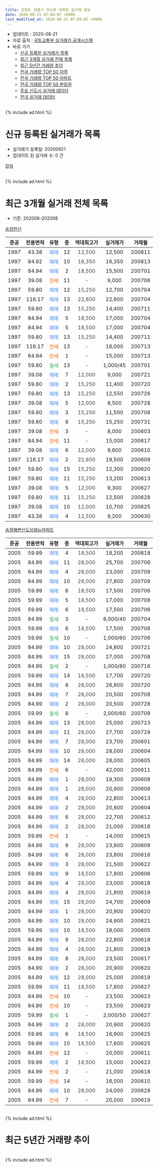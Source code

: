 ```yaml
---
title: 강원도 강릉시 견소동 아파트 실거래 정보
date: 2020-08-21 07:04:07 +0900
last_modified_at: 2020-08-21 07:04:07 +0900
---
```


* 업데이트 : 2020-08-21
* 자료 출처 : [국토교통부 실거래가 공개시스템](http://rt.molit.go.kr)
* 바로 가기
    * [신규 등록된 실거래가 목록](#신규-등록된-실거래가-목록)
    * [최근 3개월 실거래 전체 목록](#최근-3개월-실거래-전체-목록)
    * [최근 5년간 거래량 추이](#최근-5년간-거래량-추이)
    * [전국 거래량 TOP 50 지역](https://inasie.github.io/apt-trade-info/최근-3개월-전국에서-가장-거래가-많이-발생한-지역)
    * [전국 거래량 TOP 50 아파트](https://inasie.github.io/apt-trade-info/최근-3개월-전국에서-가장-거래가-많이-발생한-아파트)
    * [전국 거래량 TOP 50 분양권](https://inasie.github.io/apt-trade-info/최근-3개월-전국에서-가장-거래가-많이-발생한-분양권)
    * [주요 신도시 실거래 데이터](https://inasie.github.io/apt-trade-info/주요-신도시)
    * [전국 실거래 데이터](https://inasie.github.io/apt-trade-info/전국)
<br>
{% include ad.html %}
<br>

# 신규 등록된 실거래가 목록
* 실거래가 등록일: 20200821
* 업데이트 된 실거래 수: 0 건

없음

<br>
{% include ad.html %}
<br>

# 최근 3개월 실거래 전체 목록
* 기준: 202006-202008


[송정한신](https://search.naver.com/search.naver?query=%EA%B0%95%EC%9B%90%EB%8F%84+%EA%B0%95%EB%A6%89%EC%8B%9C+%EA%B2%AC%EC%86%8C%EB%8F%99+%EC%86%A1%EC%A0%95%ED%95%9C%EC%8B%A0)

|준공|전용면적|유형|층|역대최고가|실거래가|거래월|
|:---:|:---:|:---:|:---:|:---:|:---:|:---:|
|1997|43.38|<span style="color:#4285f3">매매</span>|12|<span style="color:#444444">12,500</span>|12,500|200811|
|1997|84.92|<span style="color:#4285f3">매매</span>|10|<span style="color:#444444">16,350</span>|16,350|200813|
|1997|84.94|<span style="color:#4285f3">매매</span>|2|<span style="color:#444444">18,500</span>|15,500|200701|
|1997|39.08|<span style="color:#ff5a00">전세</span>|11|<span style="color:#444444">-</span>|9,000|200706|
|1997|59.80|<span style="color:#4285f3">매매</span>|12|<span style="color:#444444">15,250</span>|12,700|200704|
|1997|116.17|<span style="color:#4285f3">매매</span>|13|<span style="color:#444444">22,800</span>|22,800|200704|
|1997|59.80|<span style="color:#4285f3">매매</span>|13|<span style="color:#444444">15,250</span>|14,400|200711|
|1997|84.94|<span style="color:#4285f3">매매</span>|5|<span style="color:#444444">18,500</span>|17,000|200704|
|1997|84.94|<span style="color:#4285f3">매매</span>|5|<span style="color:#444444">18,500</span>|17,000|200704|
|1997|59.80|<span style="color:#4285f3">매매</span>|13|<span style="color:#444444">15,250</span>|14,400|200711|
|1997|116.17|<span style="color:#ff5a00">전세</span>|13|<span style="color:#444444">-</span>|16,000|200713|
|1997|84.94|<span style="color:#ff5a00">전세</span>|1|<span style="color:#444444">-</span>|15,000|200713|
|1997|59.80|<span style="color:#34a853">월세</span>|13|<span style="color:#444444">-</span>|1,000/45|200701|
|1997|39.08|<span style="color:#4285f3">매매</span>|7|<span style="color:#444444">12,000</span>|9,000|200721|
|1997|59.80|<span style="color:#4285f3">매매</span>|2|<span style="color:#444444">15,250</span>|11,400|200720|
|1997|59.80|<span style="color:#4285f3">매매</span>|13|<span style="color:#444444">15,250</span>|12,550|200726|
|1997|39.08|<span style="color:#4285f3">매매</span>|5|<span style="color:#444444">12,000</span>|8,500|200728|
|1997|59.80|<span style="color:#4285f3">매매</span>|3|<span style="color:#444444">15,250</span>|11,500|200708|
|1997|59.80|<span style="color:#4285f3">매매</span>|9|<span style="color:#444444">15,250</span>|15,250|200731|
|1997|39.08|<span style="color:#ff5a00">전세</span>|3|<span style="color:#444444">-</span>|8,000|200603|
|1997|84.94|<span style="color:#ff5a00">전세</span>|11|<span style="color:#444444">-</span>|15,000|200617|
|1997|39.08|<span style="color:#4285f3">매매</span>|6|<span style="color:#444444">12,000</span>|9,600|200610|
|1997|116.17|<span style="color:#4285f3">매매</span>|2|<span style="color:#444444">22,800</span>|19,500|200609|
|1997|59.80|<span style="color:#4285f3">매매</span>|15|<span style="color:#444444">15,250</span>|12,300|200620|
|1997|59.80|<span style="color:#4285f3">매매</span>|11|<span style="color:#444444">15,250</span>|13,200|200613|
|1997|39.08|<span style="color:#4285f3">매매</span>|5|<span style="color:#444444">12,000</span>|9,300|200627|
|1997|59.80|<span style="color:#4285f3">매매</span>|11|<span style="color:#444444">15,250</span>|12,500|200628|
|1997|39.08|<span style="color:#4285f3">매매</span>|10|<span style="color:#444444">12,000</span>|10,700|200625|
|1997|43.38|<span style="color:#4285f3">매매</span>|4|<span style="color:#444444">12,500</span>|9,200|200630|

[송정해변신도브래뉴아파트](https://search.naver.com/search.naver?query=%EA%B0%95%EC%9B%90%EB%8F%84+%EA%B0%95%EB%A6%89%EC%8B%9C+%EA%B2%AC%EC%86%8C%EB%8F%99+%EC%86%A1%EC%A0%95%ED%95%B4%EB%B3%80%EC%8B%A0%EB%8F%84%EB%B8%8C%EB%9E%98%EB%89%B4%EC%95%84%ED%8C%8C%ED%8A%B8)

|준공|전용면적|유형|층|역대최고가|실거래가|거래월|
|:---:|:---:|:---:|:---:|:---:|:---:|:---:|
|2005|59.99|<span style="color:#4285f3">매매</span>|4|<span style="color:#444444">18,500</span>|18,200|200818|
|2005|84.99|<span style="color:#4285f3">매매</span>|11|<span style="color:#444444">28,000</span>|25,700|200706|
|2005|84.99|<span style="color:#4285f3">매매</span>|4|<span style="color:#444444">28,000</span>|23,000|200709|
|2005|84.99|<span style="color:#4285f3">매매</span>|10|<span style="color:#444444">28,000</span>|27,800|200709|
|2005|59.99|<span style="color:#4285f3">매매</span>|6|<span style="color:#444444">18,500</span>|17,500|200706|
|2005|59.99|<span style="color:#4285f3">매매</span>|5|<span style="color:#444444">18,500</span>|17,000|200708|
|2005|59.99|<span style="color:#4285f3">매매</span>|6|<span style="color:#444444">18,500</span>|17,500|200706|
|2005|84.99|<span style="color:#34a853">월세</span>|3|<span style="color:#444444">-</span>|8,000/40|200704|
|2005|59.99|<span style="color:#4285f3">매매</span>|6|<span style="color:#444444">18,500</span>|17,500|200706|
|2005|59.99|<span style="color:#34a853">월세</span>|10|<span style="color:#444444">-</span>|1,000/60|200706|
|2005|84.99|<span style="color:#4285f3">매매</span>|10|<span style="color:#444444">28,000</span>|24,800|200721|
|2005|84.99|<span style="color:#4285f3">매매</span>|15|<span style="color:#444444">28,000</span>|27,000|200708|
|2005|84.99|<span style="color:#34a853">월세</span>|2|<span style="color:#444444">-</span>|1,000/80|200716|
|2005|59.99|<span style="color:#4285f3">매매</span>|14|<span style="color:#444444">18,500</span>|17,700|200720|
|2005|84.99|<span style="color:#4285f3">매매</span>|8|<span style="color:#444444">28,000</span>|26,800|200720|
|2005|84.99|<span style="color:#4285f3">매매</span>|7|<span style="color:#444444">28,000</span>|20,500|200708|
|2005|84.99|<span style="color:#4285f3">매매</span>|2|<span style="color:#444444">28,000</span>|20,500|200728|
|2005|59.99|<span style="color:#34a853">월세</span>|8|<span style="color:#444444">-</span>|2,000/60|200709|
|2005|84.99|<span style="color:#4285f3">매매</span>|13|<span style="color:#444444">28,000</span>|25,000|200723|
|2005|84.99|<span style="color:#4285f3">매매</span>|11|<span style="color:#444444">28,000</span>|27,700|200729|
|2005|84.99|<span style="color:#4285f3">매매</span>|7|<span style="color:#444444">28,000</span>|23,700|200601|
|2005|84.99|<span style="color:#4285f3">매매</span>|10|<span style="color:#444444">28,000</span>|28,000|200604|
|2005|84.99|<span style="color:#4285f3">매매</span>|14|<span style="color:#444444">28,000</span>|28,000|200605|
|2005|84.99|<span style="color:#ff5a00">전세</span>|6|<span style="color:#444444">-</span>|42,000|200611|
|2005|84.99|<span style="color:#4285f3">매매</span>|1|<span style="color:#444444">28,000</span>|19,300|200608|
|2005|84.99|<span style="color:#4285f3">매매</span>|1|<span style="color:#444444">28,000</span>|20,900|200606|
|2005|84.99|<span style="color:#4285f3">매매</span>|4|<span style="color:#444444">28,000</span>|22,800|200613|
|2005|84.99|<span style="color:#4285f3">매매</span>|2|<span style="color:#444444">28,000</span>|20,800|200604|
|2005|84.99|<span style="color:#4285f3">매매</span>|6|<span style="color:#444444">28,000</span>|22,700|200612|
|2005|84.99|<span style="color:#4285f3">매매</span>|2|<span style="color:#444444">28,000</span>|21,000|200616|
|2005|59.99|<span style="color:#ff5a00">전세</span>|1|<span style="color:#444444">-</span>|14,000|200615|
|2005|84.99|<span style="color:#4285f3">매매</span>|9|<span style="color:#444444">28,000</span>|23,900|200609|
|2005|84.99|<span style="color:#4285f3">매매</span>|6|<span style="color:#444444">28,000</span>|23,800|200616|
|2005|84.99|<span style="color:#4285f3">매매</span>|3|<span style="color:#444444">28,000</span>|21,500|200622|
|2005|59.99|<span style="color:#4285f3">매매</span>|9|<span style="color:#444444">18,500</span>|17,800|200606|
|2005|84.99|<span style="color:#4285f3">매매</span>|4|<span style="color:#444444">28,000</span>|23,000|200618|
|2005|84.99|<span style="color:#4285f3">매매</span>|4|<span style="color:#444444">28,000</span>|21,800|200619|
|2005|84.99|<span style="color:#4285f3">매매</span>|15|<span style="color:#444444">28,000</span>|24,700|200609|
|2005|84.99|<span style="color:#4285f3">매매</span>|1|<span style="color:#444444">28,000</span>|20,900|200620|
|2005|84.99|<span style="color:#4285f3">매매</span>|10|<span style="color:#444444">28,000</span>|24,900|200621|
|2005|59.99|<span style="color:#4285f3">매매</span>|10|<span style="color:#444444">18,500</span>|18,000|200605|
|2005|84.99|<span style="color:#4285f3">매매</span>|9|<span style="color:#444444">28,000</span>|22,800|200618|
|2005|84.99|<span style="color:#4285f3">매매</span>|4|<span style="color:#444444">28,000</span>|21,800|200619|
|2005|84.99|<span style="color:#4285f3">매매</span>|8|<span style="color:#444444">28,000</span>|23,500|200617|
|2005|84.99|<span style="color:#4285f3">매매</span>|2|<span style="color:#444444">28,000</span>|20,900|200620|
|2005|84.99|<span style="color:#4285f3">매매</span>|12|<span style="color:#444444">28,000</span>|25,000|200619|
|2005|59.99|<span style="color:#4285f3">매매</span>|11|<span style="color:#444444">18,500</span>|17,800|200627|
|2005|84.99|<span style="color:#ff5a00">전세</span>|10|<span style="color:#444444">-</span>|23,500|200623|
|2005|84.99|<span style="color:#ff5a00">전세</span>|10|<span style="color:#444444">-</span>|23,500|200623|
|2005|59.99|<span style="color:#34a853">월세</span>|1|<span style="color:#444444">-</span>|2,000/50|200627|
|2005|84.99|<span style="color:#4285f3">매매</span>|2|<span style="color:#444444">28,000</span>|20,900|200620|
|2005|59.99|<span style="color:#4285f3">매매</span>|6|<span style="color:#444444">18,500</span>|16,900|200625|
|2005|59.99|<span style="color:#4285f3">매매</span>|10|<span style="color:#444444">18,500</span>|17,600|200625|
|2005|84.99|<span style="color:#ff5a00">전세</span>|12|<span style="color:#444444">-</span>|20,000|200611|
|2005|59.99|<span style="color:#4285f3">매매</span>|2|<span style="color:#444444">18,500</span>|15,000|200623|
|2005|84.99|<span style="color:#ff5a00">전세</span>|2|<span style="color:#444444">-</span>|21,000|200618|
|2005|59.99|<span style="color:#ff5a00">전세</span>|14|<span style="color:#444444">-</span>|16,000|200610|
|2005|84.99|<span style="color:#4285f3">매매</span>|10|<span style="color:#444444">28,000</span>|24,000|200629|
|2005|84.99|<span style="color:#ff5a00">전세</span>|7|<span style="color:#444444">-</span>|20,000|200619|


<br>
{% include ad.html %}
<br>

# 최근 5년간 거래량 추이


<div style="width:100%;">
    <canvas id="deal_progress" height="200"></canvas>
</div>

<script>
new Chart(document.getElementById("deal_progress"), {
    type: 'line',
    data: {
        labels: ['201508','201509','201510','201511','201512','201601','201602','201603','201604','201605','201606','201607','201608','201609','201610','201611','201612','201701','201702','201703','201704','201705','201706','201707','201708','201709','201710','201711','201712','201801','201802','201803','201804','201805','201806','201807','201808','201809','201810','201811','201812','201901','201902','201903','201904','201905','201906','201907','201908','201909','201910','201911','201912','202001','202002','202003','202004','202005','202006','202007','202008'],
        datasets: [{
            label: '매매',
            pointRadius: 1,
            data: [8, 9, 8, 4, 9, 9, 7, 16, 11, 12, 11, 13, 7, 13, 6, 15, 8, 4, 10, 14, 17, 11, 15, 9, 12, 15, 4, 7, 5, 8, 5, 13, 8, 6, 4, 4, 3, 11, 5, 3, 3, 15, 2, 8, 4, 3, 7, 4, 9, 5, 10, 11, 8, 9, 38, 22, 9, 9, 38, 28, 3],
            borderColor: "rgba(255, 201, 14, 1)",
            backgroundColor: "rgba(255, 201, 14, 0.5)",
            fill: false,
            lineTension: 0
        },{
            label: '전월세',
            pointRadius: 1,
            data: [1, 1, 4, 4, 3, 3, 8, 3, 6, 4, 7, 5, 5, 4, 5, 2, 2, 5, 6, 3, 11, 7, 4, 9, 9, 9, 2, 4, 5, 10, 6, 6, 8, 4, 5, 6, 3, 4, 6, 1, 1, 10, 4, 6, 10, 10, 5, 3, 7, 7, 8, 3, 10, 8, 13, 8, 6, 10, 11, 8, 0],
            borderColor: "rgba(0, 141, 185, 1)",
            backgroundColor: "rgba(0, 141, 185, 0.5)",
            fill: false,
            lineTension: 0
        }
        ]
    },
    options: {
        responsive: true,
        title: {
            display: false
        },
        tooltips: {
            mode: 'index',
            intersect: false
        },
        hover: {
            mode: 'nearest',
            intersect: true
        },
        scales: {
            xAxes: [{
                display: true,
                scaleLabel: {
                    display: true,
                    labelString: '년/월'
                }
            }],
            yAxes: [{
                display: true,
                ticks: {
                    suggestedMin: 0,
                },
                scaleLabel: {
                    display: true,
                    labelString: '실거래 수'
                }
            }]
        }
    }
});

</script>


<br>
{% include ad.html %}
<br>


